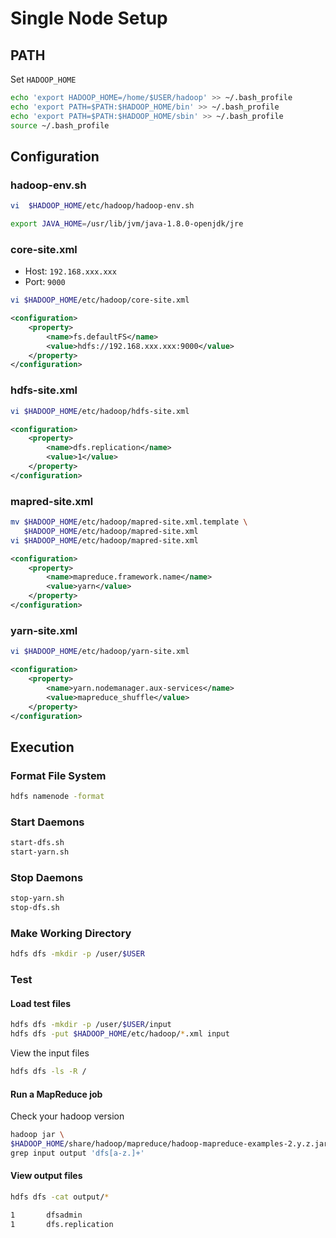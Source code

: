# Single Node Setup

## PATH

Set `HADOOP_HOME`

```bash
echo 'export HADOOP_HOME=/home/$USER/hadoop' >> ~/.bash_profile
echo 'export PATH=$PATH:$HADOOP_HOME/bin' >> ~/.bash_profile
echo 'export PATH=$PATH:$HADOOP_HOME/sbin' >> ~/.bash_profile
source ~/.bash_profile
```

## Configuration

### hadoop-env.sh

```bash
vi  $HADOOP_HOME/etc/hadoop/hadoop-env.sh
```

```bash
export JAVA_HOME=/usr/lib/jvm/java-1.8.0-openjdk/jre
```

### core-site.xml

- Host: `192.168.xxx.xxx`
- Port: `9000`

```bash
vi $HADOOP_HOME/etc/hadoop/core-site.xml
```

```xml
<configuration>
    <property>
        <name>fs.defaultFS</name>
        <value>hdfs://192.168.xxx.xxx:9000</value>
    </property>
</configuration>
```

### hdfs-site.xml

```bash
vi $HADOOP_HOME/etc/hadoop/hdfs-site.xml
```

```xml
<configuration>
    <property>
        <name>dfs.replication</name>
        <value>1</value>
    </property>
</configuration>
```

### mapred-site.xml

```bash
mv $HADOOP_HOME/etc/hadoop/mapred-site.xml.template \
   $HADOOP_HOME/etc/hadoop/mapred-site.xml
vi $HADOOP_HOME/etc/hadoop/mapred-site.xml
```

```xml
<configuration>
    <property>
        <name>mapreduce.framework.name</name>
        <value>yarn</value>
    </property>
</configuration>
```

### yarn-site.xml

```bash
vi $HADOOP_HOME/etc/hadoop/yarn-site.xml
```

```xml
<configuration>
    <property>
        <name>yarn.nodemanager.aux-services</name>
        <value>mapreduce_shuffle</value>
    </property>
</configuration>
```

## Execution

### Format File System

```bash
hdfs namenode -format
```

### Start Daemons

```bash
start-dfs.sh
start-yarn.sh
```

### Stop Daemons

```bash
stop-yarn.sh
stop-dfs.sh
```

### Make Working Directory

```bash
hdfs dfs -mkdir -p /user/$USER
```

### Test

#### Load test files

```bash
hdfs dfs -mkdir -p /user/$USER/input
hdfs dfs -put $HADOOP_HOME/etc/hadoop/*.xml input
```

View the input files

```bash
hdfs dfs -ls -R /
```

#### Run a MapReduce job

Check your hadoop version

```bash
hadoop jar \
$HADOOP_HOME/share/hadoop/mapreduce/hadoop-mapreduce-examples-2.y.z.jar \
grep input output 'dfs[a-z.]+'
```

#### View output files

```bash
hdfs dfs -cat output/*
```

```bash
1       dfsadmin
1       dfs.replication
```